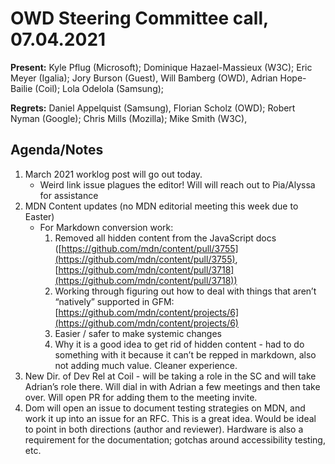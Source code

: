 
# OWD Steering Committee call, 07.04.2021

**Present:** Kyle Pflug (Microsoft); Dominique Hazael-Massieux (W3C); Eric Meyer (Igalia); Jory Burson (Guest), Will Bamberg (OWD), Adrian Hope-Bailie (Coil); Lola Odelola (Samsung);

**Regrets:** Daniel Appelquist (Samsung), Florian Scholz (OWD); Robert Nyman (Google); Chris Mills (Mozilla); Mike Smith (W3C),

## Agenda/Notes

1. March 2021 worklog post will go out today.
    * Weird link issue plagues the editor! Will will reach out to Pia/Alyssa for assistance
2. MDN Content updates (no MDN editorial meeting this week due to Easter)
    * For Markdown conversion work:
        1. Removed all hidden content from the JavaScript docs ([https://github.com/mdn/content/pull/3755](https://github.com/mdn/content/pull/3755), [https://github.com/mdn/content/pull/3718](https://github.com/mdn/content/pull/3718))
        2. Working through figuring out how to deal with things that aren’t “natively” supported in GFM: [https://github.com/mdn/content/projects/6](https://github.com/mdn/content/projects/6)
        3. Easier / safer to make systemic changes
        4. Why it is a good idea to get rid of hidden content - had to do something with it because it can’t be repped in markdown, also not adding much value. Cleaner experience.
3. New Dir. of Dev Rel at Coil - will be taking a role in the SC and will take Adrian’s role there. Will dial in with Adrian a few meetings and then take over. Will open PR for adding them to the meeting invite.
4. Dom will open an issue to document testing strategies on MDN,  and work it up into an issue for an RFC. This is a great idea. Would be ideal to point in both directions (author and reviewer). Hardware is also a requirement for the documentation; gotchas around accessibility testing, etc.
